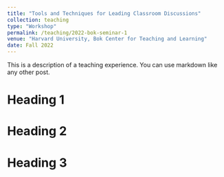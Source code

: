 ```yaml
---
title: "Tools and Techniques for Leading Classroom Discussions"
collection: teaching
type: "Workshop"
permalink: /teaching/2022-bok-seminar-1
venue: "Harvard University, Bok Center for Teaching and Learning"
date: Fall 2022
---
```


This is a description of a teaching experience. You can use markdown like any other post.

Heading 1
======

Heading 2
======

Heading 3
======
